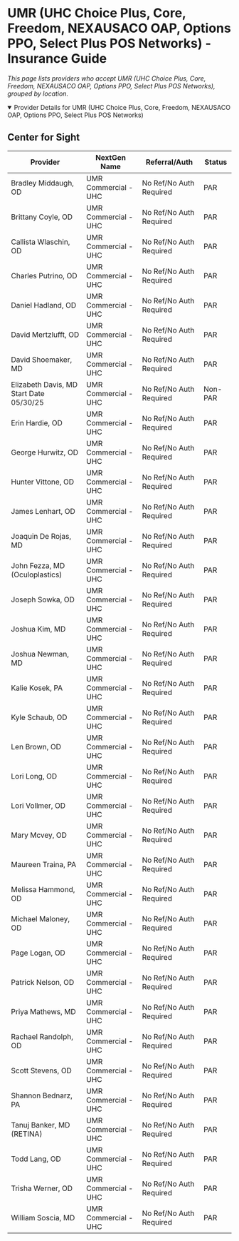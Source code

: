 # UMR (UHC Choice Plus, Core, Freedom, NEXAUSACO OAP, Options PPO, Select Plus POS Networks) - Insurance Guide

*This page lists providers who accept UMR (UHC Choice Plus, Core, Freedom, NEXAUSACO OAP, Options PPO, Select Plus POS Networks), grouped by location.*

<details open><summary>Provider Details for UMR (UHC Choice Plus, Core, Freedom, NEXAUSACO OAP, Options PPO, Select Plus POS Networks)</summary>

## Center for Sight

| Provider | NextGen Name | Referral/Auth | Status |
|----------|-------------|--------------|--------|
| Bradley Middaugh, OD | UMR Commercial - UHC | No Ref/No Auth Required | PAR |
| Brittany Coyle, OD | UMR Commercial - UHC | No Ref/No Auth Required | PAR |
| Callista Wlaschin, OD | UMR Commercial - UHC | No Ref/No Auth Required | PAR |
| Charles Putrino, OD | UMR Commercial - UHC | No Ref/No Auth Required | PAR |
| Daniel Hadland, OD | UMR Commercial - UHC | No Ref/No Auth Required | PAR |
| David Mertzlufft, OD | UMR Commercial - UHC | No Ref/No Auth Required | PAR |
| David Shoemaker, MD | UMR Commercial - UHC | No Ref/No Auth Required | PAR |
| Elizabeth Davis, MD                      Start Date 05/30/25 | UMR Commercial - UHC | No Ref/No Auth Required | Non-PAR |
| Erin Hardie, OD | UMR Commercial - UHC | No Ref/No Auth Required | PAR |
| George Hurwitz, OD | UMR Commercial - UHC | No Ref/No Auth Required | PAR |
| Hunter Vittone, OD | UMR Commercial - UHC | No Ref/No Auth Required | PAR |
| James Lenhart, OD | UMR Commercial - UHC | No Ref/No Auth Required | PAR |
| Joaquin De Rojas, MD | UMR Commercial - UHC | No Ref/No Auth Required | PAR |
| John Fezza, MD (Oculoplastics) | UMR Commercial - UHC | No Ref/No Auth Required | PAR |
| Joseph Sowka, OD | UMR Commercial - UHC | No Ref/No Auth Required | PAR |
| Joshua Kim, MD | UMR Commercial - UHC | No Ref/No Auth Required | PAR |
| Joshua Newman, MD | UMR Commercial - UHC | No Ref/No Auth Required | PAR |
| Kalie Kosek, PA | UMR Commercial - UHC | No Ref/No Auth Required | PAR |
| Kyle Schaub, OD | UMR Commercial - UHC | No Ref/No Auth Required | PAR |
| Len Brown, OD | UMR Commercial - UHC | No Ref/No Auth Required | PAR |
| Lori Long, OD | UMR Commercial - UHC | No Ref/No Auth Required | PAR |
| Lori Vollmer, OD | UMR Commercial - UHC | No Ref/No Auth Required | PAR |
| Mary Mcvey, OD | UMR Commercial - UHC | No Ref/No Auth Required | PAR |
| Maureen Traina, PA | UMR Commercial - UHC | No Ref/No Auth Required | PAR |
| Melissa Hammond, OD | UMR Commercial - UHC | No Ref/No Auth Required | PAR |
| Michael Maloney, OD | UMR Commercial - UHC | No Ref/No Auth Required | PAR |
| Page Logan, OD | UMR Commercial - UHC | No Ref/No Auth Required | PAR |
| Patrick Nelson, OD | UMR Commercial - UHC | No Ref/No Auth Required | PAR |
| Priya Mathews, MD | UMR Commercial - UHC | No Ref/No Auth Required | PAR |
| Rachael Randolph, OD | UMR Commercial - UHC | No Ref/No Auth Required | PAR |
| Scott Stevens, OD | UMR Commercial - UHC | No Ref/No Auth Required | PAR |
| Shannon Bednarz, PA | UMR Commercial - UHC | No Ref/No Auth Required | PAR |
| Tanuj Banker, MD (RETINA) | UMR Commercial - UHC | No Ref/No Auth Required | PAR |
| Todd Lang, OD | UMR Commercial - UHC | No Ref/No Auth Required | PAR |
| Trisha Werner, OD | UMR Commercial - UHC | No Ref/No Auth Required | PAR |
| William Soscia, MD | UMR Commercial - UHC | No Ref/No Auth Required | PAR |

</details>


